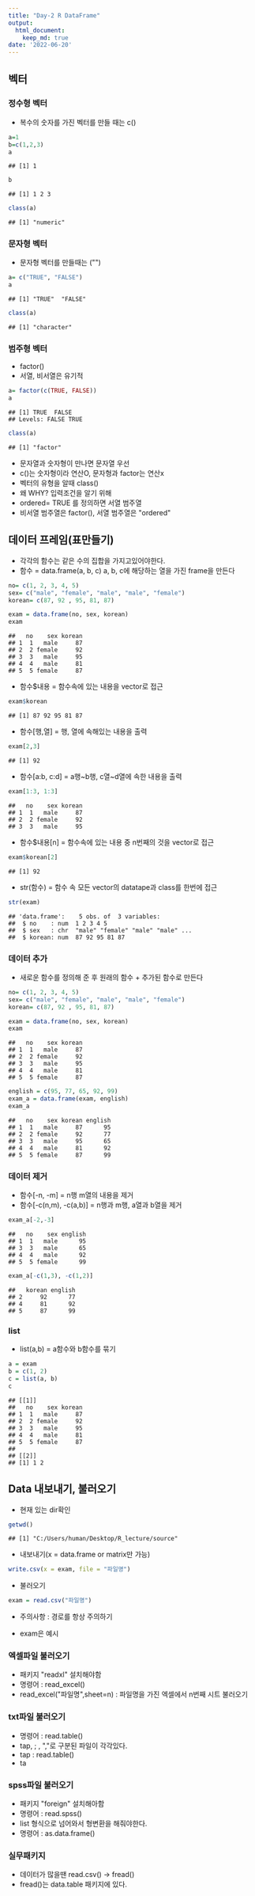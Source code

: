 ```yaml
---
title: "Day-2 R DataFrame"
output:
  html_document:
    keep_md: true
date: '2022-06-20'
---
```




## 벡터
### 정수형 벡터
- 복수의 숫자를 가진 벡터를 만들 때는 c()

```r
a=1
b=c(1,2,3)
a
```

```
## [1] 1
```

```r
b
```

```
## [1] 1 2 3
```

```r
class(a)
```

```
## [1] "numeric"
```


### 문자형 벡터
- 문자형 벡터를 만들때는 ("")

```r
a= c("TRUE", "FALSE")
a
```

```
## [1] "TRUE"  "FALSE"
```

```r
class(a)
```

```
## [1] "character"
```


### 범주형 벡터
- factor()
- 서열, 비서열은 유기적

```r
a= factor(c(TRUE, FALSE))
a
```

```
## [1] TRUE  FALSE
## Levels: FALSE TRUE
```

```r
class(a)
```

```
## [1] "factor"
```

- 문자열과 숫자형이 만나면 문자열 우선
- c()는 숫자형이라 연산O, 문자형과 factor는 연산x
- 벡터의 유형을 알때 class() 
- 왜 WHY? 입력조건을 알기 위해
- ordered= TRUE 를 정의하면 서열 범주열
- 비서열 범주열은 factor(), 서열 범주열은 "ordered" 


## 데이터 프레임(표만들기)
- 각각의 함수는 같은 수의 집합을 가지고있어야한다.
- 함수 = data.frame(a, b, c) a, b, c에 해당하는 열을 가진  frame을 만든다

```r
no= c(1, 2, 3, 4, 5)
sex= c("male", "female", "male", "male", "female")
korean= c(87, 92 , 95, 81, 87)

exam = data.frame(no, sex, korean)
exam
```

```
##   no    sex korean
## 1  1   male     87
## 2  2 female     92
## 3  3   male     95
## 4  4   male     81
## 5  5 female     87
```
- 함수$내용 = 함수속에 있는 내용을 vector로 접근

```r
exam$korean
```

```
## [1] 87 92 95 81 87
```

- 함수[행,열] = 행, 열에 속해있는 내용을 출력

```r
exam[2,3]
```

```
## [1] 92
```

- 함수[a:b, c:d] = a행~b행, c열~d열에 속한 내용을 출력

```r
exam[1:3, 1:3]
```

```
##   no    sex korean
## 1  1   male     87
## 2  2 female     92
## 3  3   male     95
```

- 함수$내용[n] = 함수속에 있는 내용 중 n번째의 것을 vector로 접근

```r
exam$korean[2]
```

```
## [1] 92
```

- str(함수) = 함수 속 모든 vector의 datatape과 class를 한번에 접근 

```r
str(exam)
```

```
## 'data.frame':	5 obs. of  3 variables:
##  $ no    : num  1 2 3 4 5
##  $ sex   : chr  "male" "female" "male" "male" ...
##  $ korean: num  87 92 95 81 87
```

### 데이터 추가
- 새로운 함수를 정의해 준 후 원래의 함수 + 추가된 함수로 만든다

```r
no= c(1, 2, 3, 4, 5)
sex= c("male", "female", "male", "male", "female")
korean= c(87, 92 , 95, 81, 87)

exam = data.frame(no, sex, korean)
exam
```

```
##   no    sex korean
## 1  1   male     87
## 2  2 female     92
## 3  3   male     95
## 4  4   male     81
## 5  5 female     87
```

```r
english = c(95, 77, 65, 92, 99)
exam_a = data.frame(exam, english)
exam_a
```

```
##   no    sex korean english
## 1  1   male     87      95
## 2  2 female     92      77
## 3  3   male     95      65
## 4  4   male     81      92
## 5  5 female     87      99
```
### 데이터 제거
- 함수[-n, -m] = n행 m열의 내용을 제거
- 함수[-c(n,m), -c(a,b)] = n행과 m행, a열과 b열을 제거

```r
exam_a[-2,-3]
```

```
##   no    sex english
## 1  1   male      95
## 3  3   male      65
## 4  4   male      92
## 5  5 female      99
```

```r
exam_a[-c(1,3), -c(1,2)]
```

```
##   korean english
## 2     92      77
## 4     81      92
## 5     87      99
```

### list
- list(a,b) = a함수와 b함수를 묶기

```r
a = exam
b = c(1, 2)
c = list(a, b)
c
```

```
## [[1]]
##   no    sex korean
## 1  1   male     87
## 2  2 female     92
## 3  3   male     95
## 4  4   male     81
## 5  5 female     87
## 
## [[2]]
## [1] 1 2
```

## Data 내보내기, 불러오기
- 현재 있는 dir확인

```r
getwd() 
```

```
## [1] "C:/Users/human/Desktop/R_lecture/source"
```
- 내보내기(x = data.frame or matrix만 가능)

```r
write.csv(x = exam, file = "파일명")
```
- 불러오기

```r
exam = read.csv("파일명")
```
- 주의사항 : 경로를 항상 주의하기
*  exam은 예시

### 엑셀파일 불러오기
- 패키지 "readxl" 설치해야함
- 명령어 : read_excel()
- read_excel("파일명",sheet=n) : 파일명을 가진 엑셀에서 n번째 시트 불러오기

### txt파일 불러오기
- 명령어 : read.table()
- tap, ; , ","로 구분된 파일이 각각있다.
- tap : read.table()
- ta

### spss파일 불러오기
- 패키지 "foreign" 설치해아함
- 명령어 : read.spss()
- list 형식으로 넘어와서 형변환을 해줘야한다.
- 명령어 : as.data.frame()

### 실무패키지
- 데이터가 많을땐 read.csv() -> fread() 
- fread()는 data.table 패키지에 있다.

 
